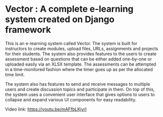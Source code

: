 # Vector : A complete e-learning system created on Django framework

This is an e-learning system called Vector. The system is built for instructors to create modules, upload files, URLs, assignments and projects for their students. 
The system also provides features to the users to create assessment based on questions that can be either added one-by-one or uploaded easily via an XLSX template. The assessments can be attempted in a time-monitored fashion where the timer goes up as per the allocated time limit. 

The system also has features to send and receive messages to multiple users and create discussion topics and participate in them. On top of this, the system uses a convenient user interface that gives options to users to collapse and expand various UI components for easy readability.

Video link: 
https://youtu.be/mAFfbLKjyrI
